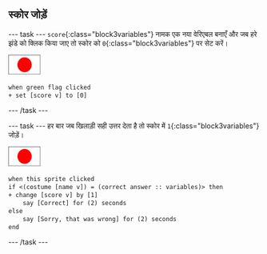 ## स्कोर जोड़ें

\--- task \--- `score`{:class="block3variables"} नामक एक नया वेरिएबल बनाएँ और जब हरे झंडे को क्लिक किया जाए तो स्कोर को `0`{:class="block3variables"} पर सेट करें।

![झंडा स्प्राइट](images/flag-sprite.png)

```blocks3
when green flag clicked
+ set [score v] to [0]
```

\--- /task \---

\--- task \--- हर बार जब खिलाड़ी सही उत्तर देता है तो स्कोर में `1`{:class="block3variables"} जोड़ें।

![झंडा स्प्राइट](images/flag-sprite.png)

```blocks3
when this sprite clicked
if <(costume [name v]) = (correct answer :: variables)> then
+ change [score v] by [1]
    say [Correct] for (2) seconds
else
    say [Sorry, that was wrong] for (2) seconds
end
```

\--- /task \---